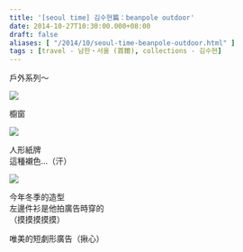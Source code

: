 ```yaml
---
title: '[seoul time] 김수현篇：beanpole outdoor'
date: 2014-10-27T10:30:00.000+08:00
draft: false
aliases: [ "/2014/10/seoul-time-beanpole-outdoor.html" ]
tags : [travel - 남한・서울 (首爾), collections - 김수현]
---
```


戶外系列～  

[![](https://1.bp.blogspot.com/-c1IzGVvZ1jM/XE2CyzMLNKI/AAAAAAAAHYE/dv-EfojKFtkifY83-YKhNrqr0T98rYKCACLcBGAs/s640/14999842594_174b7a14b5_z.jpg)](https://1.bp.blogspot.com/-c1IzGVvZ1jM/XE2CyzMLNKI/AAAAAAAAHYE/dv-EfojKFtkifY83-YKhNrqr0T98rYKCACLcBGAs/s1600/14999842594_174b7a14b5_z.jpg)

櫥窗  

[![](https://2.bp.blogspot.com/-0jxK9KSR0oE/XE2C4vhjEgI/AAAAAAAAHYI/lx_TVrSL3Gsd6kaV9DAp3WfY3fpUyiH7ACLcBGAs/s640/15596916216_b80783a340_z.jpg)](https://2.bp.blogspot.com/-0jxK9KSR0oE/XE2C4vhjEgI/AAAAAAAAHYI/lx_TVrSL3Gsd6kaV9DAp3WfY3fpUyiH7ACLcBGAs/s1600/15596916216_b80783a340_z.jpg)

人形紙牌  
這種襯色...（汗）  

[![](https://3.bp.blogspot.com/-1g2P-YL2Yc4/XE2C_KgtG8I/AAAAAAAAHYM/Y488UP9vfoYQC5zNjnCsNtbc_pHG1m4ewCLcBGAs/s640/14999842194_0e5d893c1c_z.jpg)](https://3.bp.blogspot.com/-1g2P-YL2Yc4/XE2C_KgtG8I/AAAAAAAAHYM/Y488UP9vfoYQC5zNjnCsNtbc_pHG1m4ewCLcBGAs/s1600/14999842194_0e5d893c1c_z.jpg)

今年冬季的造型  
左邊件衫是他拍廣告時穿的  
（摸摸摸摸摸）  

唯美的短劇形廣告（揪心）